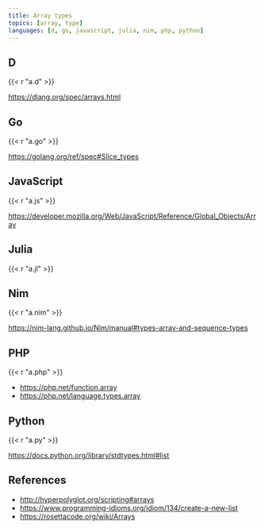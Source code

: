 ```yaml
---
title: Array types
topics: [array, type]
languages: [d, go, javascript, julia, nim, php, python]
---
```


## D

{{< r "a.d" >}}

<https://dlang.org/spec/arrays.html>

## Go

{{< r "a.go" >}}

<https://golang.org/ref/spec#Slice_types>

## JavaScript

{{< r "a.js" >}}

<https://developer.mozilla.org/Web/JavaScript/Reference/Global_Objects/Array>

## Julia

{{< r "a.jl" >}}

## Nim

{{< r "a.nim" >}}

<https://nim-lang.github.io/Nim/manual#types-array-and-sequence-types>

## PHP

{{< r "a.php" >}}

- <https://php.net/function.array>
- <https://php.net/language.types.array>

## Python

{{< r "a.py" >}}

<https://docs.python.org/library/stdtypes.html#list>

## References

- <http://hyperpolyglot.org/scripting#arrays>
- <https://www.programming-idioms.org/idiom/134/create-a-new-list>
- <https://rosettacode.org/wiki/Arrays>
